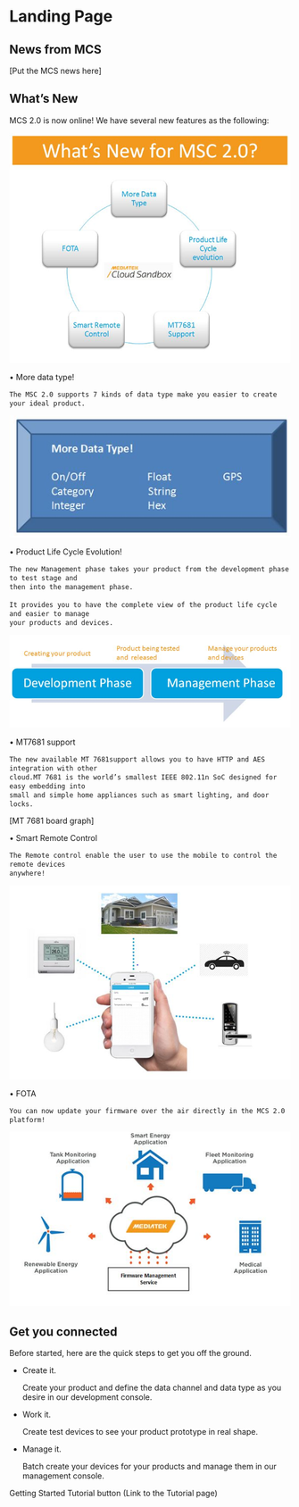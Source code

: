 # Landing Page


## News from MCS
[Put the MCS news here]



## What’s New


MCS 2.0 is now online! We have several new features as the following:

![](https://raw.githubusercontent.com/Mediatek-Cloud/MCS/master/graphics/WhatsNew.JPG)



•	More data type!

    The MSC 2.0 supports 7 kinds of data type make you easier to create your ideal product.

![](https://raw.githubusercontent.com/Mediatek-Cloud/MCS/master/graphics/MoreDataType.JPG)

•	Product Life Cycle Evolution!

    The new Management phase takes your product from the development phase to test stage and
    then into the management phase.

    It provides you to have the complete view of the product life cycle and easier to manage
    your products and devices.

![](https://raw.githubusercontent.com/Mediatek-Cloud/MCS/master/graphics/ProductLifeCycle.JPG)


•	MT7681 support

    The new available MT 7681support allows you to have HTTP and AES integration with other
    cloud.MT 7681 is the world’s smallest IEEE 802.11n SoC designed for easy embedding into
    small and simple home appliances such as smart lighting, and door locks.


[MT 7681 board graph]

•	Smart Remote Control

    The Remote control enable the user to use the mobile to control the remote devices
    anywhere!

![](https://raw.githubusercontent.com/Mediatek-Cloud/MCS/master/graphics/SmartRemoteControl.JPG)



•	FOTA

    You can now update your firmware over the air directly in the MCS 2.0 platform!

![](https://raw.githubusercontent.com/Mediatek-Cloud/MCS/master/graphics/FOTA.JPG)




## Get you connected


Before started, here are the quick steps to get you off the ground.

* Create it.

    Create your product and define the data channel and data type as you desire in our
    development console.

* Work it.

    Create test devices to see your product prototype in real shape.

* Manage it.

    Batch create your devices for your products and manage them in our management console.


Getting Started Tutorial button (Link to the Tutorial page)


